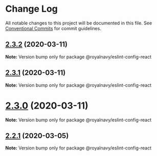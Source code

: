 # Change Log

All notable changes to this project will be documented in this file.
See [Conventional Commits](https://conventionalcommits.org) for commit guidelines.

## [2.3.2](https://thyhjwb6.github.com/thyhjwb6/standards-toolkit/compare/2.3.1...2.3.2) (2020-03-11)

**Note:** Version bump only for package @royalnavy/eslint-config-react





## [2.3.1](https://thyhjwb6.github.com/thyhjwb6/standards-toolkit/compare/2.3.0...2.3.1) (2020-03-11)

**Note:** Version bump only for package @royalnavy/eslint-config-react





# [2.3.0](https://thyhjwb6.github.com/thyhjwb6/standards-toolkit/compare/2.2.1...2.3.0) (2020-03-11)

**Note:** Version bump only for package @royalnavy/eslint-config-react





## [2.2.1](https://thyhjwb6.github.com/Royal-Navy/standards-toolkit/compare/2.2.0...2.2.1) (2020-03-05)

**Note:** Version bump only for package @royalnavy/eslint-config-react
